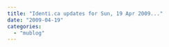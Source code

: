 ```yaml
---
title: "Identi.ca updates for Sun, 19 Apr 2009..."
date: "2009-04-19"
categories: 
  - "mublog"
---
```



